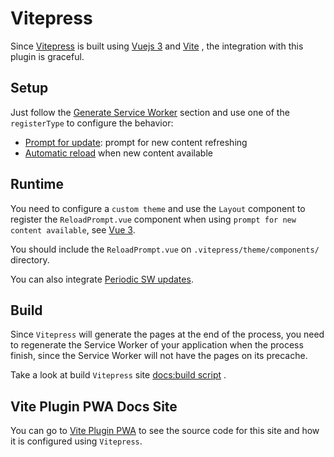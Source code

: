 # Vitepress

Since [Vitepress](https://vitepress.vuejs.org/) <outbound-link /> is built using [Vuejs 3](https://v3.vuejs.org/) <outbound-link /> and 
[Vite](https://vitejs.dev/) <outbound-link />, the integration with this plugin is graceful.

## Setup

Just follow the [Generate Service Worker](/guide/generate.html) section and use one of the `registerType` to configure
the behavior:

- [Prompt for update](/guide/prompt-for-update.html): prompt for new content refreshing
- [Automatic reload](/guide/auto-update.html) when new content available

## Runtime

You need to configure a `custom theme` and use the `Layout` component to register the `ReloadPrompt.vue` component
when using `prompt for new content available`, see [Vue 3](/frameworks/vue.html#vue-3).

You should include the `ReloadPrompt.vue` on `.vitepress/theme/components/` directory.

You can also integrate [Periodic SW updates](/guide/periodic-sw-updates.html).

## Build

Since `Vitepress` will generate the pages at the end of the process, you need to regenerate the Service Worker of
your application when the process finish, since the Service Worker will not have the pages on its precache.

Take a look at build `Vitepress` site [docs:build script](https://github.com/antfu/vite-plugin-pwa/blob/master/docs/package.json#L7) <outbound-link />.

## Vite Plugin PWA Docs Site

You can go to [Vite Plugin PWA](https://github.com/antfu/vite-plugin-pwa/tree/master/docs) <outbound-link /> to see the 
source code for this site and how it is configured using `Vitepress`.

